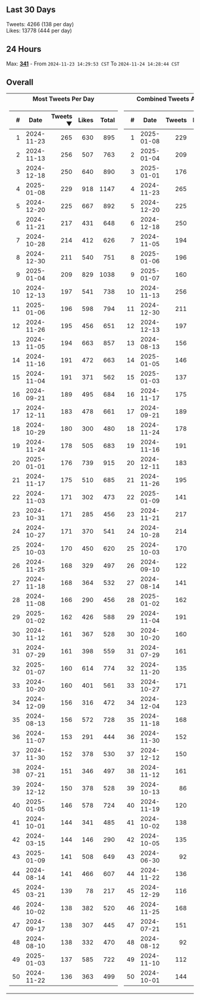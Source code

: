 ## Last 30 Days
Tweets: 4266 (138 per day)\
Likes: 13778 (444 per day)

## 24 Hours
Max: [**341**](../misc/most-tweets_24-hr.csv) - From `2024-11-23 14:29:53 CST` To `2024-11-24 14:28:44 CST`

## Overall
<table>
<tr><th>Most Tweets Per Day</th><th>Combined Tweets And Likes</th></tr><tr><td>


|#|Date|Tweets ▼|Likes|Total|
|--:|--|--:|--:|--:|
|1|2024-11-23|265|630|895|
|2|2024-11-13|256|507|763|
|3|2024-12-18|250|640|890|
|4|2025-01-08|229|918|1147|
|5|2024-12-20|225|667|892|
|6|2024-11-21|217|431|648|
|7|2024-10-28|214|412|626|
|8|2024-12-30|211|540|751|
|9|2025-01-04|209|829|1038|
|10|2024-12-13|197|541|738|
|11|2025-01-06|196|598|794|
|12|2024-11-26|195|456|651|
|13|2024-11-05|194|663|857|
|14|2024-11-16|191|472|663|
|15|2024-11-04|191|371|562|
|16|2024-09-21|189|495|684|
|17|2024-12-11|183|478|661|
|18|2024-10-29|180|300|480|
|19|2024-11-24|178|505|683|
|20|2025-01-01|176|739|915|
|21|2024-11-17|175|510|685|
|22|2024-11-03|171|302|473|
|23|2024-10-31|171|285|456|
|24|2024-10-27|171|370|541|
|25|2024-10-03|170|450|620|
|26|2024-11-25|168|329|497|
|27|2024-11-18|168|364|532|
|28|2024-11-08|166|290|456|
|29|2025-01-02|162|426|588|
|30|2024-11-12|161|367|528|
|31|2024-07-29|161|398|559|
|32|2025-01-07|160|614|774|
|33|2024-10-20|160|401|561|
|34|2024-12-09|156|316|472|
|35|2024-08-13|156|572|728|
|36|2024-11-07|153|291|444|
|37|2024-11-30|152|378|530|
|38|2024-07-21|151|346|497|
|39|2024-12-12|150|378|528|
|40|2025-01-05|146|578|724|
|41|2024-10-01|144|341|485|
|42|2024-03-15|144|146|290|
|43|2025-01-09|141|508|649|
|44|2024-08-14|141|466|607|
|45|2024-03-21|139|78|217|
|46|2024-10-02|138|382|520|
|47|2024-09-17|138|307|445|
|48|2024-08-10|138|332|470|
|49|2025-01-03|137|585|722|
|50|2024-11-22|136|363|499|

</td><td>


|#|Date|Tweets|Likes|Total ▼|
|--:|--|--:|--:|--:|
|1|2025-01-08|229|918|1147|
|2|2025-01-04|209|829|1038|
|3|2025-01-01|176|739|915|
|4|2024-11-23|265|630|895|
|5|2024-12-20|225|667|892|
|6|2024-12-18|250|640|890|
|7|2024-11-05|194|663|857|
|8|2025-01-06|196|598|794|
|9|2025-01-07|160|614|774|
|10|2024-11-13|256|507|763|
|11|2024-12-30|211|540|751|
|12|2024-12-13|197|541|738|
|13|2024-08-13|156|572|728|
|14|2025-01-05|146|578|724|
|15|2025-01-03|137|585|722|
|16|2024-11-17|175|510|685|
|17|2024-09-21|189|495|684|
|18|2024-11-24|178|505|683|
|19|2024-11-16|191|472|663|
|20|2024-12-11|183|478|661|
|21|2024-11-26|195|456|651|
|22|2025-01-09|141|508|649|
|23|2024-11-21|217|431|648|
|24|2024-10-28|214|412|626|
|25|2024-10-03|170|450|620|
|26|2024-09-10|122|495|617|
|27|2024-08-14|141|466|607|
|28|2025-01-02|162|426|588|
|29|2024-11-04|191|371|562|
|30|2024-10-20|160|401|561|
|31|2024-07-29|161|398|559|
|32|2024-11-20|135|412|547|
|33|2024-10-27|171|370|541|
|34|2024-12-04|123|410|533|
|35|2024-11-18|168|364|532|
|36|2024-11-30|152|378|530|
|37|2024-12-12|150|378|528|
|38|2024-11-12|161|367|528|
|39|2024-10-13|86|438|524|
|40|2024-11-19|120|402|522|
|41|2024-10-02|138|382|520|
|42|2024-10-05|135|382|517|
|43|2024-06-30|92|413|505|
|44|2024-11-22|136|363|499|
|45|2024-12-29|116|381|497|
|46|2024-11-25|168|329|497|
|47|2024-07-21|151|346|497|
|48|2024-08-12|92|404|496|
|49|2024-11-10|112|375|487|
|50|2024-10-01|144|341|485|

</td><tr>
</table>

